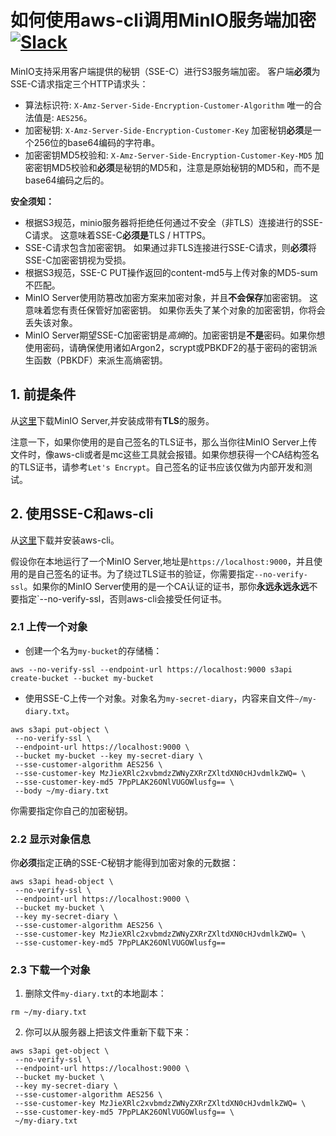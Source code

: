 # 如何使用aws-cli调用MinIO服务端加密 [![Slack](https://slack.min.io/slack?type=svg)](https://slack.min.io)

MinIO支持采用客户端提供的秘钥（SSE-C）进行S3服务端加密。
客户端**必须**为SSE-C请求指定三个HTTP请求头：
- 算法标识符: `X-Amz-Server-Side-Encryption-Customer-Algorithm`
  唯一的合法值是: `AES256`。
- 加密秘钥: `X-Amz-Server-Side-Encryption-Customer-Key`
  加密秘钥**必须**是一个256位的base64编码的字符串。
- 加密密钥MD5校验和: `X-Amz-Server-Side-Encryption-Customer-Key-MD5`
  加密密钥MD5校验和**必须**是秘钥的MD5和，注意是原始秘钥的MD5和，而不是base64编码之后的。

**安全须知：**
- 根据S3规范，minio服务器将拒绝任何通过不安全（非TLS）连接进行的SSE-C请求。 这意味着SSE-C**必须是**TLS / HTTPS。
- SSE-C请求包含加密密钥。 如果通过非TLS连接进行SSE-C请求，则**必须**将SSE-C加密密钥视为受损。
- 根据S3规范，SSE-C PUT操作返回的content-md5与上传对象的MD5-sum不匹配。
- MinIO Server使用防篡改加密方案来加密对象，并且**不会保存**加密密钥。 这意味着您有责任保管好加密密钥。 如果你丢失了某个对象的加密密钥，你将会丢失该对象。
- MinIO Server期望SSE-C加密密钥是*高熵*的。加密密钥是**不是**密码。如果你想使用密码，请确保使用诸如Argon2，scrypt或PBKDF2的基于密码的密钥派生函数（PBKDF）来派生高熵密钥。

## 1. 前提条件

从[这里](https://docs.min.io/docs/how-to-secure-access-to-minio-server-with-tls)下载MinIO Server,并安装成带有**TLS**的服务。

注意一下，如果你使用的是自己签名的TLS证书，那么当你往MinIO Server上传文件时，像aws-cli或者是mc这些工具就会报错。如果你想获得一个CA结构签名的TLS证书，请参考`Let's Encrypt`。自己签名的证书应该仅做为内部开发和测试。

## 2. 使用SSE-C和aws-cli

从[这里](https://docs.min.io/docs/aws-cli-with-minio)下载并安装aws-cli。

假设你在本地运行了一个MinIO Server,地址是`https://localhost:9000`，并且使用的是自己签名的证书。为了绕过TLS证书的验证，你需要指定`--no-verify-ssl`。如果你的MinIO Server使用的是一个CA认证的证书，那你**永远永远永远**不要指定`--no-verify-ssl，否则aws-cli会接受任何证书。

### 2.1 上传一个对象

- 创建一个名为`my-bucket`的存储桶：

`aws --no-verify-ssl --endpoint-url https://localhost:9000 s3api create-bucket --bucket my-bucket`

- 使用SSE-C上传一个对象。对象名为`my-secret-diary`，内容来自文件`~/my-diary.txt`。

```
aws s3api put-object \
 --no-verify-ssl \
 --endpoint-url https://localhost:9000 \
 --bucket my-bucket --key my-secret-diary \
 --sse-customer-algorithm AES256 \
 --sse-customer-key MzJieXRlc2xvbmdzZWNyZXRrZXltdXN0cHJvdmlkZWQ= \
 --sse-customer-key-md5 7PpPLAK26ONlVUGOWlusfg== \
 --body ~/my-diary.txt
```

你需要指定你自己的加密秘钥。

### 2.2 显示对象信息

你**必须**指定正确的SSE-C秘钥才能得到加密对象的元数据：
```
aws s3api head-object \
 --no-verify-ssl \
 --endpoint-url https://localhost:9000 \
 --bucket my-bucket \
 --key my-secret-diary \
 --sse-customer-algorithm AES256 \
 --sse-customer-key MzJieXRlc2xvbmdzZWNyZXRrZXltdXN0cHJvdmlkZWQ= \
 --sse-customer-key-md5 7PpPLAK26ONlVUGOWlusfg==
```

### 2.3 下载一个对象

1. 删除文件`my-diary.txt`的本地副本：

```
rm ~/my-diary.txt
```

2. 你可以从服务器上把该文件重新下载下来：

```
aws s3api get-object \
 --no-verify-ssl \
 --endpoint-url https://localhost:9000 \
 --bucket my-bucket \
 --key my-secret-diary \
 --sse-customer-algorithm AES256 \
 --sse-customer-key MzJieXRlc2xvbmdzZWNyZXRrZXltdXN0cHJvdmlkZWQ= \
 --sse-customer-key-md5 7PpPLAK26ONlVUGOWlusfg== \
 ~/my-diary.txt
```

